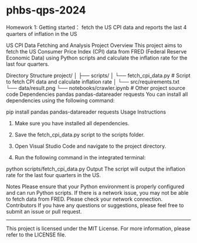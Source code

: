 # phbs-qps-2024
Homework 1: Getting started： fetch the US CPI data and reports the last 4 quarters of inflation in the US

US CPI Data Fetching and Analysis
Project Overview
This project aims to fetch the US Consumer Price Index (CPI) data from FRED (Federal Reserve Economic Data) using Python scripts and calculate the inflation rate for the last four quarters.

Directory Structure
project/
│
├── scripts/
│   └── fetch_cpi_data.py    # Script to fetch CPI data and calculate inflation rate
│
└── src/requirements.txt
└── data/result.png
└── notebooks/crawler.ipynb
                    # Other project source code
Dependencies
pandas
pandas-datareader
requests
You can install all dependencies using the following command:

pip install pandas pandas-datareader requests
Usage Instructions
1. Make sure you have installed all dependencies.

2. Save the fetch_cpi_data.py script to the scripts folder.

3. Open Visual Studio Code and navigate to the project directory.

4. Run the following command in the integrated terminal:

python scripts/fetch_cpi_data.py
Output
The script will output the inflation rate for the last four quarters in the US.

Notes
Please ensure that your Python environment is properly configured and can run Python scripts.
If there is a network issue, you may not be able to fetch data from FRED. Please check your network connection.
Contributors
If you have any questions or suggestions, please feel free to submit an issue or pull request.

---

This project is licensed under the MIT License. For more information, please refer to the LICENSE file.

